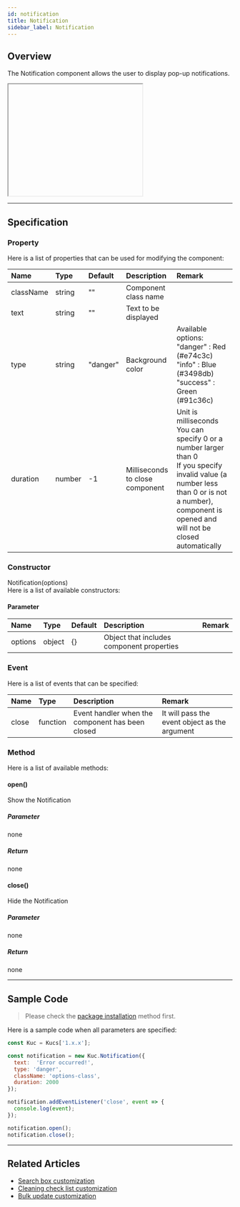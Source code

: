 ```yaml
---
id: notification
title: Notification
sidebar_label: Notification
---
```


## Overview

The Notification component allows the user to display pop-up notifications.

<div class="sample-container" id="notification">
  <div id="sample-container__components">
    <iframe id="iframe" title="notification" width="300px" height="250px"></iframe>
  </div>
</div>
<script src="/js/samples/desktop/notification.js"></script>

---

## Specification

### Property

Here is a list of properties that can be used for modifying the component:

| Name | Type | Default | Description | Remark |
| :--- | :--- | :--- | :--- | :--- |
| className | string | ""  | Component class name | |
| text | string | ""  | Text to be displayed | |
| type | string | "danger"  | Background color | Available options:<br>"danger" : Red (#e74c3c)<br>"info" : Blue (#3498db)<br>"success" : Green (#91c36c) |
| duration | number | -1  | Milliseconds to close component | Unit is milliseconds<br>You can specify 0 or a number larger than 0<br>If you specify invalid value (a number less than 0 or is not a number), component is opened and will not be closed automatically |

### Constructor

Notification(options)<br>
Here is a list of available constructors:

#### Parameter
| Name | Type | Default | Description | Remark |
| :--- | :--- | :--- | :--- | :--- |
| options | object | {} | Object that includes component properties |  |

### Event

Here is a list of events that can be specified:

| Name | Type | Description | Remark |
| :--- | :--- | :--- | :--- |
| close | function | Event handler when the component has been closed | It will pass the event object as the argument |

### Method

Here is a list of available methods:

#### open()
Show the Notification

##### Parameter
none

##### Return
none

#### close()
Hide the Notification

##### Parameter
none

##### Return
none

---
## Sample Code

> Please check the [package installation](../../getting-started/quick-start.md#installation) method first.

Here is a sample code when all parameters are specified:

```javascript
const Kuc = Kucs['1.x.x'];

const notification = new Kuc.Notification({
  text:  'Error occurred!',
  type: 'danger',
  className: 'options-class',
  duration: 2000
});

notification.addEventListener('close', event => {
  console.log(event);
});

notification.open();
notification.close();
```

---

## Related Articles

- [Search box customization](../../guides/search-box-customization.md)
- [Cleaning check list customization](../../guides/cleaning-check-list-customization.md)
- [Bulk update customization](../../guides/bulk-update-customization.md)
